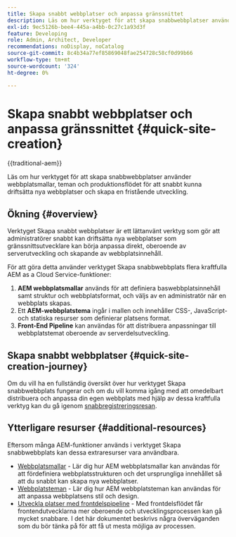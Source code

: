 ```yaml
---
title: Skapa snabbt webbplatser och anpassa gränssnittet
description: Läs om hur verktyget för att skapa snabbwebbplatser använder webbplatsmallar, teman och produktionsflödet för att snabbt kunna driftsätta nya webbplatser och skapa en fristående utveckling.
exl-id: 9ec5126b-bee4-445a-a4bb-0c27c1a93d3f
feature: Developing
role: Admin, Architect, Developer
recommendations: noDisplay, noCatalog
source-git-commit: 8c4b34a77ef85869048fae254728c58cf0d99b66
workflow-type: tm+mt
source-wordcount: '324'
ht-degree: 0%

---
```



# Skapa snabbt webbplatser och anpassa gränssnittet {#quick-site-creation}

{{traditional-aem}}

Läs om hur verktyget för att skapa snabbwebbplatser använder webbplatsmallar, teman och produktionsflödet för att snabbt kunna driftsätta nya webbplatser och skapa en fristående utveckling.

## Ökning {#overview}

Verktyget Skapa snabbt webbplatser är ett lättanvänt verktyg som gör att administratörer snabbt kan driftsätta nya webbplatser som gränssnittsutvecklare kan börja anpassa direkt, oberoende av serverutveckling och skapande av webbplatsinnehåll.

För att göra detta använder verktyget Skapa snabbwebbplats flera kraftfulla AEM as a Cloud Service-funktioner:

1. **AEM webbplatsmallar** används för att definiera baswebbplatsinnehåll samt struktur och webbplatsformat, och väljs av en administratör när en webbplats skapas.
1. Ett **AEM-webbplatstema** ingår i mallen och innehåller CSS-, JavaScript- och statiska resurser som definierar platsens format.
1. **Front-End Pipeline** kan användas för att distribuera anpassningar till webbplatstemat oberoende av serverdelsutveckling.

## Skapa snabbt webbplatser {#quick-site-creation-journey}

Om du vill ha en fullständig översikt över hur verktyget Skapa snabbwebbplats fungerar och om du vill komma igång med att omedelbart distribuera och anpassa din egen webbplats med hjälp av dessa kraftfulla verktyg kan du gå igenom [snabbregistreringsresan](/help/journey-sites/quick-site/overview.md).

## Ytterligare resurser {#additional-resources}

Eftersom många AEM-funktioner används i verktyget Skapa snabbwebbplats kan dessa extraresurser vara användbara.

* [Webbplatsmallar](/help/sites-cloud/administering/site-creation/site-templates.md) - Lär dig hur AEM webbplatsmallar kan användas för att fördefiniera webbplatsstrukturen och det ursprungliga innehållet så att du snabbt kan skapa nya webbplatser.
* [Webbplatsteman](/help/sites-cloud/administering/site-creation/site-themes.md) - Lär dig hur AEM webbplatsteman kan användas för att anpassa webbplatsens stil och design.
* [Utveckla platser med frontdelspipeline](/help/implementing/developing/introduction/developing-with-front-end-pipelines.md) - Med frontdelsflödet får frontendutvecklarna mer oberoende och utvecklingsprocessen kan gå mycket snabbare. I det här dokumentet beskrivs några överväganden som du bör tänka på för att få ut mesta möjliga av processen.
